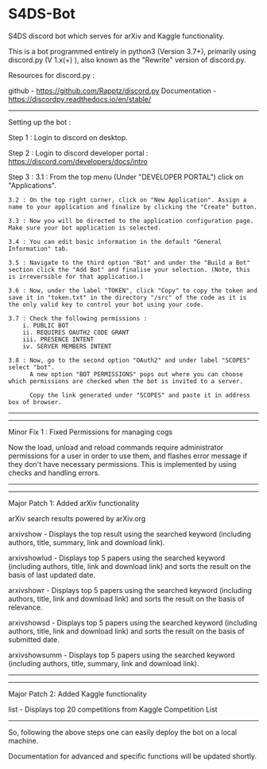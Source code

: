 # S4DS-Bot

S4DS discord bot which serves for arXiv and Kaggle functionality.

This is a bot programmed entirely in python3 (Version 3.7+), primarily using discord.py (V 1.x(+) ), also known as the "Rewrite" version of discord.py.

Resources for discord.py : 

github - https://github.com/Rapptz/discord.py
Documentation - https://discordpy.readthedocs.io/en/stable/

-----------------------------------------------------------------------------

Setting up the bot : 

Step 1 : Login to discord on desktop.

Step 2 : Login to discord developer portal : 
            https://discord.com/developers/docs/intro

Step 3 : 
    3.1 : From the top menu (Under "DEVELOPER PORTAL") click on "Applications".

    3.2 : On the top right corner, click on "New Application". Assign a name to your application and finalize by clicking the "Create" button.

    3.3 : Now you will be directed to the application configuration page. Make sure your bot application is selected.

    3.4 : You can edit basic information in the default "General Information" tab.

    3.5 : Navigate to the third option "Bot" and under the "Build a Bot" section click the "Add Bot" and finalise your selection. (Note, this is irreversible for that application.)

    3.6 : Now, under the label "TOKEN", click "Copy" to copy the token and save it in "token.txt" in the directory "/src" of the code as it is the only valid key to control your bot using your code.

    3.7 : Check the following permissions : 
        i. PUBLIC BOT
        ii. REQUIRES OAUTH2 CODE GRANT
        iii. PRESENCE INTENT
        iv. SERVER MEMBERS INTENT

    3.8 : Now, go to the second option "OAuth2" and under label "SCOPES" select "bot".
          A new option "BOT PERMISSIONS" pops out where you can choose which permissions are checked when the bot is invited to a server.

          Copy the link generated under "SCOPES" and paste it in address box of browser.

---------------------------------------------------------------------------------

---------------------------------------------------------------------------------
Minor Fix 1 : Fixed Permissions for managing cogs

Now the load, unload and reload commands require administrator permissions for a user in order to use them, and flashes error message if they don't have necessary permissions.
This is implemented by using checks and handling errors.

---------------------------------------------------------------------------------

---------------------------------------------------------------------------------
Major Patch 1: Added arXiv functionality

arXiv search results powered by arXiv.org

<prefix> arxivshow <keyword> - Displays the top result using the searched keyword (including authors, title, summary, link and download link).

<prefix> arxivshowlud <keyword> - Displays top 5 papers using the searched keyword (including authors, title, link and download link) and sorts the result on the basis of last updated date.

<prefix> arxivshowr <keyword> - Displays top 5 papers using the searched keyword (including authors, title, link and download link) and sorts the result on the basis of relevance.

<prefix> arxivshowsd <keyword> - Displays top 5 papers using the searched keyword (including authors, title, link and download link) and sorts the result on the basis of submitted date. 

<prefix> arxivshowsumm <keyword> - Displays top 5 papers using the searched keyword (including authors, title, summary, link and download link).

---------------------------------------------------------------------------------

---------------------------------------------------------------------------------
Major Patch 2: Added Kaggle functionality

<prefix> list - Displays top 20 competitions from Kaggle Competition List

---------------------------------------------------------------------------------

So, following the above steps one can easily deploy the bot on a local machine.

Documentation for advanced and specific functions will be updated shortly.
